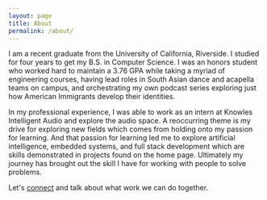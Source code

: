 ```yaml
---
layout: page
title: About
permalink: /about/
---
```


I am a recent graduate from the University of California, Riverside. I studied for four years to get my B.S. in Computer Science. I was an honors student who worked hard to maintain a 3.76 GPA while taking a myriad of engineering courses, having lead roles in South Asian dance and acapella teams on campus, and orchestrating my own podcast series exploring just how American Immigrants develop their identities. 

In my professional experience, I was able to work as an intern at Knowles Intelligent Audio and explore the audio space. A reoccurring theme is my drive for exploring new fields which comes from holding onto my passion for learning. And that passion for learning led me to explore artificial intelligence, embedded systems, and full stack development which are skills demonstrated in projects found on the home page. Ultimately my journey has brought out the skill I have for working with people to solve problems. 

Let's <a class="u-email" href="mailto:alexjosthomas@gmail.com">connect</a> and talk about what work we can do together.
